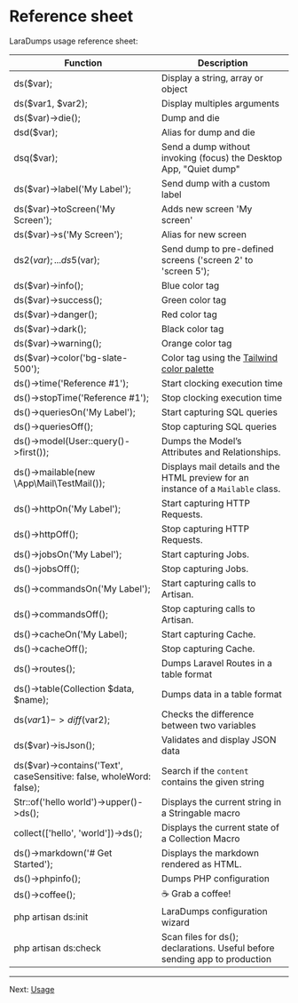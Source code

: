 # Reference sheet

LaraDumps usage reference sheet:

<style>
    td::before { display: none }
  <!-- @see https://github.com/docsifyjs/docsify/issues/794 -->
</style>

| **Function**                                                        | **Description**                                                                                                     |
|---------------------------------------------------------------------|---------------------------------------------------------------------------------------------------------------------|
| ds($var);                                                           | Display a string, array or object                                                                                   |
| ds($var1, $var2);                                                   | Display multiples arguments                                                                                         |
| ds($var)->die();                                                    | Dump and die                                                                                                        |
| dsd($var);                                                          | Alias for dump and die                                                                                              |
| dsq($var);                                                          | Send a dump without invoking (focus) the Desktop App, "Quiet dump"                                                  |
| ds($var)->label('My Label');                                        | Send dump with a custom label                                                                                       |
| ds($var)->toScreen('My Screen');                                    | Adds new screen 'My screen'                                                                                         |
| ds($var)->s('My Screen');                                           | Alias for new screen                                                                                                |
| ds2($var); ... ds5($var);                                           | Send dump to pre-defined screens ('screen 2' to 'screen 5');                                                        |
| ds($var)->info();                                                   | Blue color tag                                                                                                      |
| ds($var)->success();                                                | Green color tag                                                                                                     |
| ds($var)->danger();                                                 | Red color tag                                                                                                       |
| ds($var)->dark();                                                   | Black color tag                                                                                                     |
| ds($var)->warning();                                                | Orange color tag                                                                                                    |
| ds($var)->color('bg-slate-500');                                    | Color tag using the [Tailwind color palette](https://tailwindcss.com/docs/customizing-colors#default-color-palette) |
| ds()->time('Reference #1');                                         | Start clocking execution time                                                                                       |
| ds()->stopTime('Reference #1');                                     | Stop clocking execution time                                                                                        |
| ds()->queriesOn('My Label');                                        | Start capturing SQL queries                                                                                         |
| ds()->queriesOff();                                                 | Stop capturing SQL queries                                                                                          |
| ds()->model(User::query()->first());                                | Dumps the Model’s Attributes and Relationships.                                                                     |
| ds()->mailable(new \App\Mail\TestMail());                           | Displays mail details and the HTML preview for an instance of a `Mailable` class.                                   |
| ds()->httpOn('My Label');                                           | Start capturing HTTP Requests.                                                                                      |
| ds()->httpOff();                                                    | Stop capturing HTTP Requests.                                                                                       |
| ds()->jobsOn('My Label');                                           | Start capturing Jobs.                                                                                               |
| ds()->jobsOff();                                                    | Stop capturing Jobs.                                                                                                |
| ds()->commandsOn('My Label');                                       | Start capturing calls to Artisan.                                                                                   |
| ds()->commandsOff();                                                | Stop capturing calls to Artisan.                                                                                    |
| ds()->cacheOn('My Label);                                           | Start capturing Cache.                                                                                              |
| ds()->cacheOff();                                                   | Stop capturing Cache.                                                                                               |
| ds()->routes();                                                     | Dumps Laravel Routes in a table format                                                                              |
| ds()->table(Collection $data, $name);                               | Dumps data in a table format                                                                                        |
| ds($var1)->diff($var2);                                             | Checks the difference between two variables                                                                         |
| ds($var)->isJson();                                                 | Validates and display JSON data                                                                                     |
| ds($var)->contains('Text', caseSensitive: false, wholeWord: false); | Search if the `content` contains the given string                                                                   |
| Str::of('hello world')->upper()->ds();                              | Displays the current string in a Stringable macro                                                                   |
| collect(['hello', 'world'])->ds();                                  | Displays the current state of a Collection Macro                                                                    |
| ds()->markdown('# Get Started');                                             | Displays the markdown rendered as HTML.                                                                             |
| ds()->phpinfo();                                                    | Dumps PHP configuration                                                                                             |
| ds()->coffee();                                                     | ☕ Grab a coffee!                                                                                                    |
| php artisan ds:init                                                 | LaraDumps configuration wizard                                                                                      |
| php artisan ds:check                                                | Scan files for ds(); declarations. Useful before sending app to production                                          |


---

Next: [Usage](laravel/debug/usage.md "Usage")
